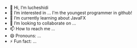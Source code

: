 - 👋 Hi, I’m lucheshidi
- 👀 I’m interested in ... I'm the youngest programmer in github!
- 🌱 I’m currently learning about JavaFX
- 💞️ I’m looking to collaborate on ...
- 📫 How to reach me ...
- 😄 Pronouns: ...
- ⚡ Fun fact: ...

<!---
lucheshidi/lucheshidi is a ✨ special ✨ repository because its `README.md` (this file) appears on your GitHub profile.
You can click the Preview link to take a look at your changes.
--->
